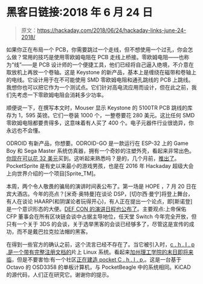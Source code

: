 # 黑客日链接:2018 年 6 月 24 日

> 原文：<https://hackaday.com/2018/06/24/hackaday-links-june-24-2018/>

如果你正在布局一个 PCB，你需要跳过一个走线，但不想使用一个过孔，你会怎么做？常用的技巧是使用零欧姆电阻在 PCB 走线上桥接。零欧姆电阻——也称为“线”——是 PCB 设计师的一个便捷工具，他们已经将自己逼入绝境，不介意在取放机上再放一个卷轴。这是 Keystone 的新产品，基本上是缠绕在磁带和卷轴上的电线。它设计用于在不可能使用 SMD 零欧姆电阻和通孔跳线的 PCB 上跳线。我想你也可以把它作为一个测试点。它们针对高电流应用而设计，但在此之前，我们先考虑一下零欧姆电阻会消耗多少功率。

顺便说一下，在撰写本文时，Mouser 显示 Keystone 的 5100TR PCB 跳线的库存为 1，595 英镑。它们一卷装 1000 个，一整卷要花 280 美元。这比任何 SMD 零欧姆电阻都要贵得多，这意味着有人买了 400 个。电子元器件行业很诡异，你永远也不会懂。

ODROID 有新产品，你想要。ODROID-GO 是一款运行在 ESP-32 上的 Game Boy 和 Sega Master 系统仿真器，拥有一个奇妙的注塑外壳，看起来非常出色。[你现在可以花 32 美元](https://www.hardkernel.com/main/products/prdt_info.php?g_code=G152875062626)买到。这听起来熟悉吗？是的，几个月前，[推出了](https://hackaday.com/2018/02/12/hands-on-with-the-smallest-game-boy-ever-made/)。PocketSprite 是有史以来最小的游戏男孩，也是在 2016 年 Hackaday 超级大会上向世界介绍的一个项目[Sprite_TM]。

本周，两个令人敬畏的骗局的演讲时间表公布了。第一场是 HOPE ，7 月 20 日在宾大酒店。今年的亮点？[米奇·奥特曼]在谈论 DSP，[切尔西·曼宁]将登上舞台，有人在谈论 HAARP(和阴谋论者玩得开心)，有人正在提出一个论点，即[斯诺登]是一个意识形态的大便。[DEF CON 的演讲日程也公布了](https://defcon.org/html/defcon-26/dc-26-speakers.html)。主要观点:上帝保佑 CFP 董事会在所有区块链会谈中占据主导地位，任天堂 Switch 今年完全开放，但只有一个关于 3DS 的会谈，关于选举黑客的会谈已经够多了，尽管这是宣传的成功，而不是戴巴拉克拉法帽的黑客。

在得到一些官方的确认之前，这个流言已经不存在了。当它被引入时，[c . h . I . p .是一个带有](https://hackaday.com/2016/10/12/nextthingco-introduces-c-h-i-p-pro-gr8-system-on-module/)[完整注册文档的](https://hackaday.com/2017/01/08/ces2017-complete-register-documentation-for-the-c-h-i-p/)片上 Linux 系统。看起来[加州理工学院的末日即将来临](https://hackaday.com/2018/04/03/is-this-the-end-for-the-c-h-i-p/)，但是不要害怕:有一个社区[正在建造 pocket C . h . I . p,](https://bbs.nextthing.co/t/chip-style-sbc-in-the-works/20756)。这是一台基于 Octavo 的 OSD3358 的单板计算机，与 PocketBeagle 中的系统相同。KiCAD 的源代码，人们正在研究它。谢谢你的提示。